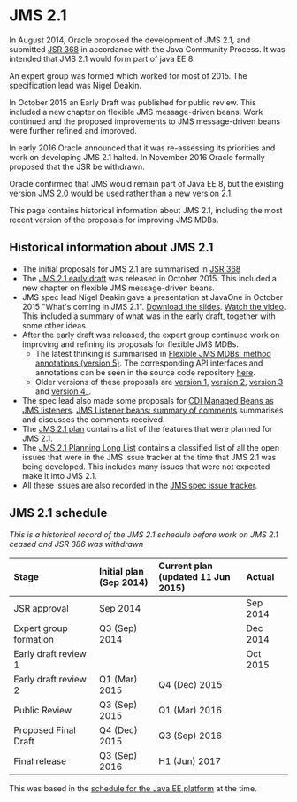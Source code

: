 # JMS 2.1

In August 2014, Oracle proposed the development of JMS 2.1, and submitted [JSR 368](https://jcp.org/en/jsr/detail?id=368) in accordance with the Java Community Process. It was intended that JMS 2.1 would form part of java EE 8.

An expert group was formed which worked for most of 2015. The specification lead was Nigel Deakin. 

In October 2015 an Early Draft was published for public review. This included a new chapter on flexible JMS message-driven beans. Work continued and the proposed improvements to JMS message-driven beans were further refined and improved. 

In early 2016 Oracle announced that it was re-assessing its priorities and work on developing JMS 2.1 halted. In November 2016 Oracle formally proposed that the JSR be withdrawn. 

Oracle confirmed that JMS would remain part of Java EE 8, but the existing version JMS 2.0 would be used rather than a new version 2.1. 

This page contains historical information about JMS 2.1, including the most recent version of the proposals for improving JMS MDBs. 

## Historical information about JMS 2.1 

* The initial proposals for JMS 2.1 are summarised in [JSR 368](https://jcp.org/en/jsr/detail?id=368)
* The [JMS 2.1 early draft](https://jcp.org/aboutJava/communityprocess/edr/jsr368/index.html) was released in October 2015. This included a new chapter on flexible JMS message-driven beans.
* JMS spec lead Nigel Deakin gave a presentation at JavaOne in October 2015 "What's coming in JMS 2.1". [Download the slides](/jms-spec/downloads/JMS%202.1/CON3942_WhatsNewInJMS21.pdf). [Watch the video](https://youtu.be/6exFuFJhfcA?t=27336). This included a summary of what was in the early draft, together with some other ideas.
* After the early draft was released, the expert group continued work on improving and refining its proposals for flexible JMS MDBs. 
  * The latest thinking is summarised in [Flexible JMS MDBs: method annotations (version 5)](/jms-spec/pages/JMSListener5). The corresponding API interfaces and annotations can be seen in the source code repository [here](https://github.com/javaee/jms-spec/tree/master/jms2.1/src/main/java/javax/jms). 
  * Older versions of these proposals are [version 1](/jms-spec/pages/JMSListener), [version 2](/jms-spec/pages/JMSListener2), [version 3](/jms-spec/pages/JMSListener3) and [version 4](/jms-spec/pages/JMSListener4)_.
* The spec lead also made some proposals for [CDI Managed Beans as JMS listeners](/jms-spec/pages/CDIBeansAsJMSListeners). [JMS Listener beans: summary of comments](/jms-spec/pages/CDIListenerBeanComments) summarises and discusses the comments received.
* The [JMS 2.1 plan](/jms-spec/pages/JMS21Plan) contains a list of the features that were planned for JMS 2.1. 
* The [JMS 2.1 Planning Long List](/jms-spec/pages/JMSLongList) contains a classified list of all the open issues that were in the JMS issue tracker at the time that JMS 2.1 was being developed. This includes many issues that were not expected make it into JMS 2.1.
* All these issues are also recorded in the [JMS spec issue tracker](https://github.com/javaee/jms-spec/issues).

##  JMS 2.1 schedule

_This is a historical record of the JMS 2.1 schedule before work on JMS 2.1 ceased and JSR 386 was withdrawn_

Stage | Initial plan<br/>(Sep 2014) | Current plan<br/> (updated  11 Jun 2015) | Actual
:--- | :--- | :--- | :---
JSR approval | Sep 2014 |   | Sep 2014
Expert group formation | Q3 (Sep) 2014 |   | Dec 2014
Early draft review 1 |  |  |  Oct 2015
Early draft review 2 | Q1 (Mar) 2015 | Q4 (Dec) 2015 |  
Public Review | Q3 (Sep) 2015 | Q1 (Mar) 2016 | 
Proposed Final Draft | Q4 (Dec) 2015 | Q3 (Sep) 2016 |  
Final release | Q3 (Sep) 2016 | H1 (Jun) 2017 |  

This was based in the [schedule for the Java EE platform](https://www.jcp.org/en/jsr/detail?id=366) at the time.
